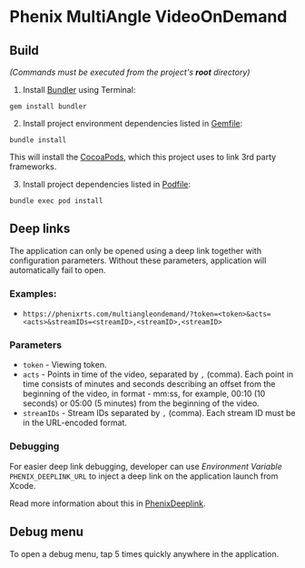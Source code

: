# Phenix MultiAngle VideoOnDemand

## Build

*(Commands must be executed from the project's **root** directory)*

1. Install [Bundler](https://bundler.io) using Terminal:
```
gem install bundler
```

2. Install project environment dependencies listed in [Gemfile](Gemfile):
```
bundle install
```
This will install the [CocoaPods](https://cocoapods.org), which this project uses to link 3rd party frameworks.

3. Install project dependencies listed in [Podfile](Podfile):
```
bundle exec pod install
```

## Deep links

The application can only be opened using a deep link together with configuration parameters.
Without these parameters, application will automatically fail to open.

### Examples:

* `https://phenixrts.com/multiangleondemand/?token=<token>&acts=<acts>&streamIDs=<streamID>,<streamID>,<streamID>`

### Parameters

* `token` - Viewing token.
* `acts` - Points in time of the video, separated by `,` (comma). Each point in time consists of minutes and seconds describing an offset from the beginning of the video, in format - mm:ss, for example, 00:10 (10 seconds) or 05:00 (5 minutes) from the beginning of the video.
* `streamIDs` - Stream IDs separated by `,` (comma). Each stream ID must be in the URL-encoded format.

### Debugging

For easier deep link debugging, developer can use *Environment Variable* `PHENIX_DEEPLINK_URL` to inject a deep link on the application launch from Xcode.

Read more information about this in [PhenixDeeplink](../PhenixDeeplink/README.md).

## Debug menu

To open a debug menu, tap 5 times quickly anywhere in the application.
